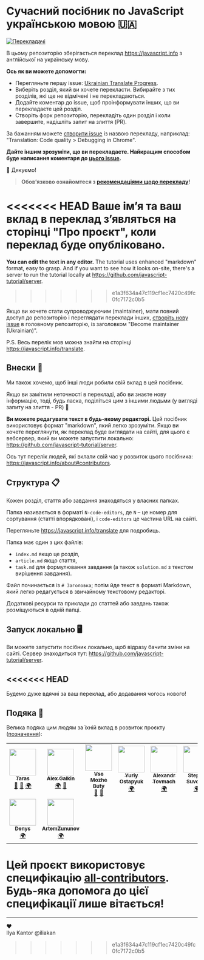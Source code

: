 # Сучасний посібник по JavaScript українською мовою 🇺🇦
<!-- ALL-CONTRIBUTORS-BADGE:START - Do not remove or modify this section -->
[![Перекладачі](https://img.shields.io/badge/all_contributors-10-orange.svg?style=flat-square)](#подяка-)
<!-- ALL-CONTRIBUTORS-BADGE:END -->

В цьому репозиторію зберігається переклад <https://javascript.info> з англійської на українську мову.

**Ось як ви можете допомогти:**

- Перегляньте першу issue: [Ukrainian Translate Progress](https://github.com/javascript-tutorial/uk.javascript.info/issues/1).
- Виберіть розділ, який ви хочете перекласти. Вибирайте з тих розділів, які ще не відмічені і не перекладаються.
- Додайте коментар до issue, щоб проінформувати інших, що ви перекладаєте цей розділ.
- Створіть форк репозиторію, перекладіть один розділ і коли завершите, надішліть запит на злиття (PR).

За бажанням можете [створити issue](https://github.com/javascript-tutorial/uk.javascript.info/issues/new) із назвою перекладу, наприклад: "Translation: Code quality > Debugging in Chrome".

**Дайте іншим зрозуміти, що ви перекладаєте. Найкращим способом буде написання коментаря до [цього issue](https://github.com/javascript-tutorial/uk.javascript.info/issues/1).**

🎉 Дякуємо!

> **Обов’язково ознайомтеся з [рекомендаціями щодо перекладу](https://github.com/javascript-tutorial/uk.javascript.info/blob/master/TRANSLATION.md)!**

<<<<<<< HEAD
Ваше ім’я та ваш вклад в переклад з’являться на сторінці "Про проєкт", коли переклад буде опубліковано.
=======
**You can edit the text in any editor.** The tutorial uses enhanced "markdown" format, easy to grasp. And if you want to see how it looks on-site, there's a server to run the tutorial locally at <https://github.com/javascript-tutorial/server>.
>>>>>>> e1a3f634a47c119cf1ec7420c49fc0fc7172c0b5

Якщо ви хочете стати супроводжуючим (maintainer), мати повний доступ до репозиторію і переглядати переклади інших, [створіть нову issue](https://github.com/javascript-tutorial/translate/issues/new) в головному репозиторію, із заголовком "Become maintainer (Ukrainian)".

P.S. Весь перелік мов можна знайти на сторінці <https://javascript.info/translate>.

## Внески 💚

Ми також хочемо, щоб інші люди робили свій вклад в цей посібник.

Якщо ви замітили неточності в перекладі, або ви знаєте нову інформацію, тоді, будь ласка, поділіться цим з іншими людьми (у вигляді запиту на злиття - PR) 👏

**Ви можете редагувати текст в будь-якому редакторі.** Цей посібник використовує формат "markdown", який легко зрозуміти. Якщо ви хочете переглянути, як переклад буде виглядати на сайті, для цього є вебсервер, який ви можете запустити локально: <https://github.com/javascript-tutorial/server>.

Ось тут перелік людей, які вклали свій час у розвиток цього посібника: <https://javascript.info/about#contributors>.

## Структура 📋

Кожен розділ, стаття або завдання знаходяться у власних папках.

Папка називається в форматі `N-code-editors`, де `N` – це номер для сортування (статті впорядковані), і `code-editors` це частина URL на сайті.

Перегляньте <https://javascript.info/translate> для подробиць.

Папка має один з цих файлів:

- `index.md` якщо це розділ,
- `article.md` якщо стаття,
- `task.md` для формулювання завдання (а також `solution.md` з текстом вирішення завдання).

Файл починається із `# Заголовка`; потім йде текст в форматі Markdown, який легко редагується в звичайному текстовому редакторі.

Додаткові ресурси та приклади до статтей або завдань також розміщуються в одній папці.

## Запуск локально 🖥

Ви можете запустити посібник локально, щоб відразу бачити зміни на сайті.
Сервер знаходиться тут: <https://github.com/javascript-tutorial/server>.

<<<<<<< HEAD
---
Будемо дуже вдячні за ваш переклад, або додавання чогось нового!

## Подяка 🙏

Велика подяка цим людям за їхній вклад в розвиток проєкту ([позначення](https://allcontributors.org/docs/en/emoji-key)):

<!-- ALL-CONTRIBUTORS-LIST:START - Do not remove or modify this section -->
<!-- prettier-ignore-start -->
<!-- markdownlint-disable -->
<table>
  <tr>
    <td align="center"><a href="https://github.com/tarasyyyk"><img src="https://avatars0.githubusercontent.com/u/20100011?v=4" width="70px;" alt=""/><br /><sub><b>Taras</b></sub></a><br /><a href="#maintenance-tarasyyyk" title="Maintenance">🚧</a> <a href="https://github.com/javascript-tutorial/uk.javascript.info/pulls?q=is%3Apr+reviewed-by%3Atarasyyyk" title="Reviewed Pull Requests">👀</a> <a href="#translation-tarasyyyk" title="Translation">🌍</a></td>
    <td align="center"><a href="https://github.com/alexgalkin"><img src="https://avatars0.githubusercontent.com/u/1190812?v=4" width="70px;" alt=""/><br /><sub><b>Alex Galkin</b></sub></a><br /><a href="#translation-alexgalkin" title="Translation">🌍</a> <a href="#ideas-alexgalkin" title="Ideas, Planning, & Feedback">🤔</a></td>
    <td align="center"><a href="https://github.com/vsemozhetbyt"><img src="https://avatars1.githubusercontent.com/u/10393198?v=4" width="70px;" alt=""/><br /><sub><b>Vse Mozhe Buty</b></sub></a><br /><a href="https://github.com/javascript-tutorial/uk.javascript.info/pulls?q=is%3Apr+reviewed-by%3Avsemozhetbyt" title="Reviewed Pull Requests">👀</a> <a href="#ideas-vsemozhetbyt" title="Ideas, Planning, & Feedback">🤔</a></td>
    <td align="center"><a href="https://github.com/Zim123"><img src="https://avatars2.githubusercontent.com/u/1306750?v=4" width="70px;" alt=""/><br /><sub><b>Yuriy Ostapyuk</b></sub></a><br /><a href="#translation-Zim123" title="Translation">🌍</a></td>
    <td align="center"><a href="https://alexandrtovmach.com"><img src="https://avatars0.githubusercontent.com/u/28801003?v=4" width="70px;" alt=""/><br /><sub><b>Alexandr Tovmach</b></sub></a><br /><a href="#translation-alexandrtovmach" title="Translation">🌍</a></td>
    <td align="center"><a href="http://stepansuvorov.com/blog/"><img src="https://avatars1.githubusercontent.com/u/1526680?v=4" width="70px;" alt=""/><br /><sub><b>Stepan Suvorov</b></sub></a><br /><a href="#translation-stevermeister" title="Translation">🌍</a></td>
    <td align="center"><a href="https://github.com/UkrainianCitizen"><img src="https://avatars2.githubusercontent.com/u/31314423?v=4" width="70px;" alt=""/><br /><sub><b>UkrainianCitizen</b></sub></a><br /><a href="#ideas-UkrainianCitizen" title="Ideas, Planning, & Feedback">🤔</a></td>
    <td align="center"><a href="https://github.com/lobanov-oleh"><img src="https://avatars0.githubusercontent.com/u/53055773?v=4" width="70px;" alt=""/><br /><sub><b>lobanov-oleh</b></sub></a><br /><a href="#translation-lobanov-oleh" title="Translation">🌍</a></td>
  </tr>
  <tr>
    <td align="center"><a href="https://github.com/dDenysS"><img src="https://avatars0.githubusercontent.com/u/23075870?v=4" width="70px;" alt=""/><br /><sub><b>Denys</b></sub></a><br /><a href="#translation-dDenysS" title="Translation">🌍</a></td>
    <td align="center"><a href="https://github.com/ArtemZununov"><img src="https://avatars1.githubusercontent.com/u/12086644?v=4" width="70px;" alt=""/><br /><sub><b>ArtemZununov</b></sub></a><br /><a href="#translation-ArtemZununov" title="Translation">🌍</a></td>
  </tr>
</table>

<!-- markdownlint-enable -->
<!-- prettier-ignore-end -->
<!-- ALL-CONTRIBUTORS-LIST:END -->

Цей проєкт використовує специфікацію [all-contributors](https://github.com/all-contributors/all-contributors). Будь-яка допомога до цієї специфікації лише вітається!
=======
---  
♥  
Ilya Kantor @iliakan
>>>>>>> e1a3f634a47c119cf1ec7420c49fc0fc7172c0b5
